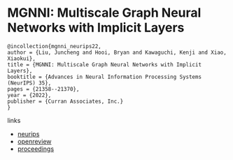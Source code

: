 # MGNNI: Multiscale Graph Neural Networks with Implicit Layers

```
@incollection{mgnni_neurips22,
author = {Liu, Juncheng and Hooi, Bryan and Kawaguchi, Kenji and Xiao, Xiaokui},
title = {MGNNI: Multiscale Graph Neural Networks with Implicit Layers},
booktitle = {Advances in Neural Information Processing Systems (NeurIPS) 35},
pages = {21358--21370},
year = {2022},
publisher = {Curran Associates, Inc.}
}
```

links
- [neurips](https://nips.cc/Conferences/2022/Schedule?showEvent=53566)
- [openreview](https://openreview.net/forum?id=sZAbXH4ezvg)
- [proceedings](https://papers.nips.cc//paper_files/paper/2022/hash/86485259bbe57852dc93477b1deb1f2b-Abstract-Conference.html)
